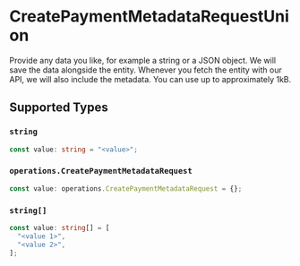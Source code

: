 # CreatePaymentMetadataRequestUnion

Provide any data you like, for example a string or a JSON object. We will save the data alongside the entity. Whenever
you fetch the entity with our API, we will also include the metadata. You can use up to approximately 1kB.


## Supported Types

### `string`

```typescript
const value: string = "<value>";
```

### `operations.CreatePaymentMetadataRequest`

```typescript
const value: operations.CreatePaymentMetadataRequest = {};
```

### `string[]`

```typescript
const value: string[] = [
  "<value 1>",
  "<value 2>",
];
```

